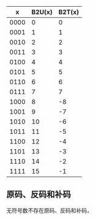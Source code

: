 
| x    | B2U(x) | B2T(x) |
| ---- | ------ | ------ |
| 0000 | 0      | 0      |
| 0001 | 1      | 1      |
| 0010 | 2      | 2      |
| 0011 | 3      | 3      |
| 0100 | 4      | 4      |
| 0101 | 5      | 5      |
| 0110 | 6      | 6      |
| 0111 | 7      | 7      |
| 1000 | 8      | -8     |
| 1001 | 9      | -7     |
| 1010 | 10     | -6     |
| 1011 | 11     | -5     |
| 1100 | 12     | -4     |
| 1101 | 13     | -3     |
| 1110 | 14     | -2     |
| 1111 | 15     | -1     |

## 原码、反码和补码

无符号数不存在原码、反码和补码，



